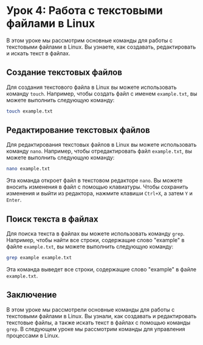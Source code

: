 # Урок 4: Работа с текстовыми файлами в Linux

В этом уроке мы рассмотрим основные команды для работы с текстовыми файлами в Linux. Вы узнаете, как создавать, редактировать и искать текст в файлах.

## Создание текстовых файлов

Для создания текстового файла в Linux вы можете использовать команду `touch`. Например, чтобы создать файл с именем `example.txt`, вы можете выполнить следующую команду:
```bash
touch example.txt
```
## Редактирование текстовых файлов

Для редактирования текстовых файлов в Linux вы можете использовать команду `nano`. Например, чтобы отредактировать файл `example.txt`, вы можете выполнить следующую команду:
```bash
nano example.txt
```
Эта команда откроет файл в текстовом редакторе `nano`. Вы можете вносить изменения в файл с помощью клавиатуры. Чтобы сохранить изменения и выйти из редактора, нажмите клавиши `Ctrl+X`, а затем `Y` и `Enter`.

## Поиск текста в файлах

Для поиска текста в файлах вы можете использовать команду `grep`. Например, чтобы найти все строки, содержащие слово "example" в файле `example.txt`, вы можете выполнить следующую команду:
```bash
grep example example.txt
```
Эта команда выведет все строки, содержащие слово "example" в файле `example.txt`.

## Заключение

В этом уроке мы рассмотрели основные команды для работы с текстовыми файлами в Linux. Вы узнали, как создавать и редактировать текстовые файлы, а также искать текст в файлах с помощью команды `grep`. В следующем уроке мы рассмотрим команды для управления процессами в Linux.
